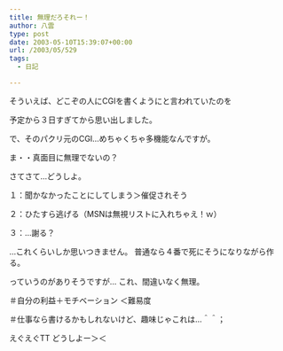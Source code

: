 ```yaml
---
title: 無理だろそれー！
author: 八雲
type: post
date: 2003-05-10T15:39:07+00:00
url: /2003/05/529
tags:
  - 日記

---
```

そういえば、どこぞの人にCGIを書くようにと言われていたのを
  
予定から３日すぎてから思い出しました。

で、そのパクリ元のCGI…めちゃくちゃ多機能なんですが。
  
ま・・真面目に無理でないの？

さてさて…どうしよ。
  
１：聞かなかったことにしてしまう＞催促されそう
  
２：ひたすら逃げる（MSNは無視リストに入れちゃえ！ｗ）
  
３：…謝る？

…これくらいしか思いつきません。 普通なら４番で死にそうになりながら作る。
  
っていうのがありそうですが… これ、間違いなく無理。
  
＃自分の利益＋モチベーション ＜難易度
  
＃仕事なら書けるかもしれないけど、趣味じゃこれは…＾＾；

えぐえぐTT どうしよー＞＜
